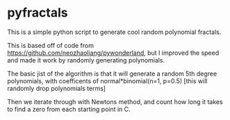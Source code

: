# pyfractals

This is a simple python script to generate cool random polynomial fractals. 

This is based off of code from https://github.com/neozhaoliang/pywonderland, but I improved the speed and made it work by randomly generating polynomials.

The basic jist of the algorithm is that it will generate a random 5th degree polynomials, with coefficents of normal*binomial(n=1, p=0.5) [this will randomly drop polynomials terms]

Then we iterate through with Newtons method, and count how long it takes to find a zero from each starting point in C. 
